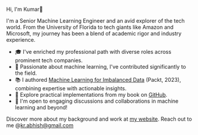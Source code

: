 Hi, I'm Kumar👋

I'm a Senior Machine Learning Engineer and an avid explorer of the tech world. From the University of Florida to
tech giants like Amazon and Microsoft, my journey has been a blend of academic rigor and industry experience.

- 🎓 I've enriched my professional path with diverse roles across prominent tech companies.
- 🚀 Passionate about machine learning, I've contributed significantly to the field.
- 📚 I authored [Machine Learning for Imbalanced Data](https://www.amazon.com/Machine-Learning-Imbalanced-Data-imbalanced/dp/1801070830/) (Packt, 2023), combining expertise with actionable insights.
- 📖 Explore practical implementations from my book on [GitHub](https://github.com/PacktPublishing/Machine-Learning-for-Imbalanced-Data).
- 📧 I'm open to engaging discussions and collaborations in machine learning and beyond!

Discover more about my background and work at [my website](https://krabhishek.ml/about). Reach out to me @kr.abhish@gmail.com
